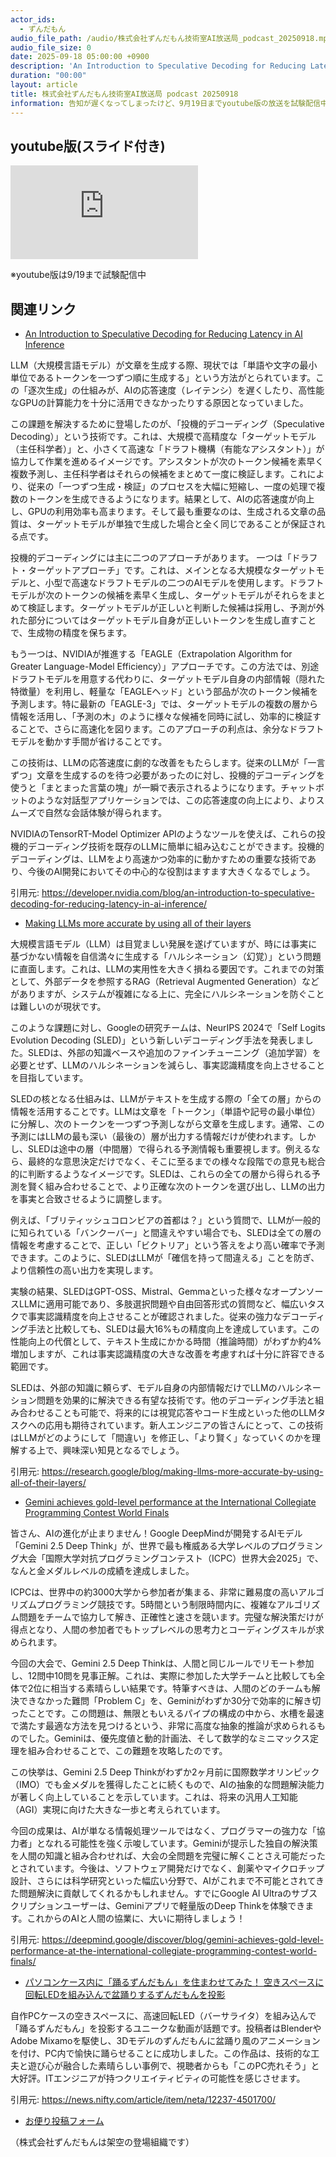 ```yaml
---
actor_ids:
  - ずんだもん
audio_file_path: /audio/株式会社ずんだもん技術室AI放送局_podcast_20250918.mp3
audio_file_size: 0
date: 2025-09-18 05:00:00 +0900
description: 'An Introduction to Speculative Decoding for Reducing Latency in AI Inference、Making LLMs more accurate by using all of their layers、Gemini achieves gold-level performance at the International Collegiate Programming Contest World Finals、パソコンケース内に「踊るずんだもん」を住まわせてみた！ 空きスペースに回転LEDを組み込んで盆踊りするずんだもんを投影'
duration: "00:00"
layout: article
title: 株式会社ずんだもん技術室AI放送局 podcast 20250918
information: 告知が遅くなってしまったけど、9月19日までyoutube版の放送を試験配信中なのだ！音声読み上げだけだとなかなか頭に入ってこないから、テキストも表示しながら聞くとより頭に入ってくるのだ！番組ホームページにリンクがあるので、興味のある人は見てほしいのだ。感想きかせてくれると嬉しいのだ。
---
```


## youtube版(スライド付き)

<div class="article-video"><iframe src="https://www.youtube.com/embed/NLX7DSZe7Gs" title="YouTube video player" frameborder="0" allow="accelerometer; autoplay; clipboard-write; encrypted-media; gyroscope; picture-in-picture; web-share" referrerpolicy="strict-origin-when-cross-origin" allowfullscreen></iframe></div>

※youtube版は9/19まで試験配信中

## 関連リンク


- [An Introduction to Speculative Decoding for Reducing Latency in AI Inference](https://developer.nvidia.com/blog/an-introduction-to-speculative-decoding-for-reducing-latency-in-ai-inference/)  


LLM（大規模言語モデル）が文章を生成する際、現状では「単語や文字の最小単位であるトークンを一つずつ順に生成する」という方法がとられています。この「逐次生成」の仕組みが、AIの応答速度（レイテンシ）を遅くしたり、高性能なGPUの計算能力を十分に活用できなかったりする原因となっていました。

この課題を解決するために登場したのが、「投機的デコーディング（Speculative Decoding）」という技術です。これは、大規模で高精度な「ターゲットモデル（主任科学者）」と、小さくて高速な「ドラフト機構（有能なアシスタント）」が協力して作業を進めるイメージです。アシスタントが次のトークン候補を素早く複数予測し、主任科学者はそれらの候補をまとめて一度に検証します。これにより、従来の「一つずつ生成・検証」のプロセスを大幅に短縮し、一度の処理で複数のトークンを生成できるようになります。結果として、AIの応答速度が向上し、GPUの利用効率も高まります。そして最も重要なのは、生成される文章の品質は、ターゲットモデルが単独で生成した場合と全く同じであることが保証される点です。

投機的デコーディングには主に二つのアプローチがあります。
一つは「ドラフト・ターゲットアプローチ」です。これは、メインとなる大規模なターゲットモデルと、小型で高速なドラフトモデルの二つのAIモデルを使用します。ドラフトモデルが次のトークンの候補を素早く生成し、ターゲットモデルがそれらをまとめて検証します。ターゲットモデルが正しいと判断した候補は採用し、予測が外れた部分についてはターゲットモデル自身が正しいトークンを生成し直すことで、生成物の精度を保ちます。

もう一つは、NVIDIAが推進する「EAGLE（Extrapolation Algorithm for Greater Language-Model Efficiency）」アプローチです。この方法では、別途ドラフトモデルを用意する代わりに、ターゲットモデル自身の内部情報（隠れた特徴量）を利用し、軽量な「EAGLEヘッド」という部品が次のトークン候補を予測します。特に最新の「EAGLE-3」では、ターゲットモデルの複数の層から情報を活用し、「予測の木」のように様々な候補を同時に試し、効率的に検証することで、さらに高速化を図ります。このアプローチの利点は、余分なドラフトモデルを動かす手間が省けることです。

この技術は、LLMの応答速度に劇的な改善をもたらします。従来のLLMが「一言ずつ」文章を生成するのを待つ必要があったのに対し、投機的デコーディングを使うと「まとまった言葉の塊」が一瞬で表示されるようになります。チャットボットのような対話型アプリケーションでは、この応答速度の向上により、よりスムーズで自然な会話体験が得られます。

NVIDIAのTensorRT-Model Optimizer APIのようなツールを使えば、これらの投機的デコーディング技術を既存のLLMに簡単に組み込むことができます。投機的デコーディングは、LLMをより高速かつ効率的に動かすための重要な技術であり、今後のAI開発においてその中心的な役割はますます大きくなるでしょう。

引用元: https://developer.nvidia.com/blog/an-introduction-to-speculative-decoding-for-reducing-latency-in-ai-inference/


- [Making LLMs more accurate by using all of their layers](https://research.google/blog/making-llms-more-accurate-by-using-all-of-their-layers/)  


大規模言語モデル（LLM）は目覚ましい発展を遂げていますが、時には事実に基づかない情報を自信満々に生成する「ハルシネーション（幻覚）」という問題に直面します。これは、LLMの実用性を大きく損ねる要因です。これまでの対策として、外部データを参照するRAG（Retrieval Augmented Generation）などがありますが、システムが複雑になる上に、完全にハルシネーションを防ぐことは難しいのが現状です。

このような課題に対し、Googleの研究チームは、NeurIPS 2024で「Self Logits Evolution Decoding (SLED)」という新しいデコーディング手法を発表しました。SLEDは、外部の知識ベースや追加のファインチューニング（追加学習）を必要とせず、LLMのハルシネーションを減らし、事実認識精度を向上させることを目指しています。

SLEDの核となる仕組みは、LLMがテキストを生成する際の「全ての層」からの情報を活用することです。LLMは文章を「トークン」（単語や記号の最小単位）に分解し、次のトークンを一つずつ予測しながら文章を生成します。通常、この予測にはLLMの最も深い（最後の）層が出力する情報だけが使われます。しかし、SLEDは途中の層（中間層）で得られる予測情報も重要視します。例えるなら、最終的な意思決定だけでなく、そこに至るまでの様々な段階での意見も総合的に判断するようなイメージです。SLEDは、これらの全ての層から得られる予測を賢く組み合わせることで、より正確な次のトークンを選び出し、LLMの出力を事実と合致させるように調整します。

例えば、「ブリティッシュコロンビアの首都は？」という質問で、LLMが一般的に知られている「バンクーバー」と間違えやすい場合でも、SLEDは全ての層の情報を考慮することで、正しい「ビクトリア」という答えをより高い確率で予測できます。このように、SLEDはLLMが「確信を持って間違える」ことを防ぎ、より信頼性の高い出力を実現します。

実験の結果、SLEDはGPT-OSS、Mistral、Gemmaといった様々なオープンソースLLMに適用可能であり、多肢選択問題や自由回答形式の質問など、幅広いタスクで事実認識精度を向上させることが確認されました。従来の強力なデコーディング手法と比較しても、SLEDは最大16%もの精度向上を達成しています。この性能向上の代償として、テキスト生成にかかる時間（推論時間）がわずか約4%増加しますが、これは事実認識精度の大きな改善を考慮すれば十分に許容できる範囲です。

SLEDは、外部の知識に頼らず、モデル自身の内部情報だけでLLMのハルシネーション問題を効果的に解決できる有望な技術です。他のデコーディング手法と組み合わせることも可能で、将来的には視覚応答やコード生成といった他のLLMタスクへの応用も期待されています。新人エンジニアの皆さんにとって、この技術はLLMがどのようにして「間違い」を修正し、「より賢く」なっていくのかを理解する上で、興味深い知見となるでしょう。

引用元: https://research.google/blog/making-llms-more-accurate-by-using-all-of-their-layers/


- [Gemini achieves gold-level performance at the International Collegiate Programming Contest World Finals](https://deepmind.google/discover/blog/gemini-achieves-gold-level-performance-at-the-international-collegiate-programming-contest-world-finals/)  


皆さん、AIの進化が止まりません！Google DeepMindが開発するAIモデル「Gemini 2.5 Deep Think」が、世界で最も権威ある大学レベルのプログラミング大会「国際大学対抗プログラミングコンテスト（ICPC）世界大会2025」で、なんと金メダルレベルの成績を達成しました。

ICPCは、世界中の約3000大学から参加者が集まる、非常に難易度の高いアルゴリズムプログラミング競技です。5時間という制限時間内に、複雑なアルゴリズム問題をチームで協力して解き、正確性と速さを競います。完璧な解決策だけが得点となり、人間の参加者でもトップレベルの思考力とコーディングスキルが求められます。

今回の大会で、Gemini 2.5 Deep Thinkは、人間と同じルールでリモート参加し、12問中10問を見事正解。これは、実際に参加した大学チームと比較しても全体で2位に相当する素晴らしい結果です。特筆すべきは、人間のどのチームも解決できなかった難問「Problem C」を、Geminiがわずか30分で効率的に解き切ったことです。この問題は、無限ともいえるパイプの構成の中から、水槽を最速で満たす最適な方法を見つけるという、非常に高度な抽象的推論が求められるものでした。Geminiは、優先度値と動的計画法、そして数学的なミニマックス定理を組み合わせることで、この難題を攻略したのです。

この快挙は、Gemini 2.5 Deep Thinkがわずか2ヶ月前に国際数学オリンピック（IMO）でも金メダルを獲得したことに続くもので、AIの抽象的な問題解決能力が著しく向上していることを示しています。これは、将来の汎用人工知能（AGI）実現に向けた大きな一歩と考えられています。

今回の成果は、AIが単なる情報処理ツールではなく、プログラマーの強力な「協力者」となれる可能性を強く示唆しています。Geminiが提示した独自の解決策を人間の知識と組み合わせれば、大会の全問題を完璧に解くことさえ可能だったとされています。今後は、ソフトウェア開発だけでなく、創薬やマイクロチップ設計、さらには科学研究といった幅広い分野で、AIがこれまで不可能とされてきた問題解決に貢献してくれるかもしれません。すでにGoogle AI Ultraのサブスクリプションユーザーは、Geminiアプリで軽量版のDeep Thinkを体験できます。これからのAIと人間の協業に、大いに期待しましょう！

引用元: https://deepmind.google/discover/blog/gemini-achieves-gold-level-performance-at-the-international-collegiate-programming-contest-world-finals/


- [パソコンケース内に「踊るずんだもん」を住まわせてみた！ 空きスペースに回転LEDを組み込んで盆踊りするずんだもんを投影](https://news.nifty.com/article/item/neta/12237-4501700/)  


自作PCケースの空きスペースに、高速回転LED（バーサライタ）を組み込んで「踊るずんだもん」を投影するユニークな動画が話題です。投稿者はBlenderやAdobe Mixamoを駆使し、3Dモデルのずんだもんに盆踊り風のアニメーションを付け、PC内で愉快に踊らせることに成功しました。この作品は、技術的な工夫と遊び心が融合した素晴らしい事例で、視聴者からも「このPC売れそう」と大好評。ITエンジニアが持つクリエイティビティの可能性を感じさせます。

引用元: https://news.nifty.com/article/item/neta/12237-4501700/



- [お便り投稿フォーム](https://forms.gle/ffg4JTfqdiqK62qf9)

（株式会社ずんだもんは架空の登場組織です）
